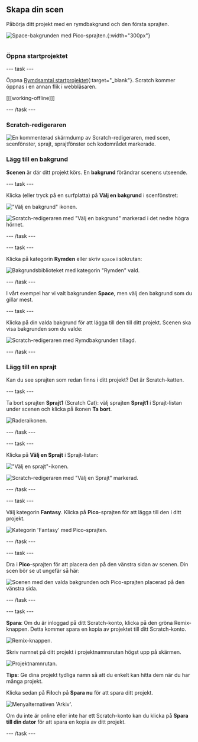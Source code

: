 ## Skapa din scen

<div style="display: flex; flex-wrap: wrap">
<div style="flex-basis: 200px; flex-grow: 1; margin-right: 15px;">
Påbörja ditt projekt med en rymdbakgrund och den första sprajten. 
</div>
<div>

![Space-bakgrunden med Pico-sprajten.](images/backdrop-step.png){:width="300px"}

</div>
</div>

### Öppna startprojektet

--- task ---

Öppna [Rymdsamtal startprojektet](https://scratch.mit.edu/projects/582213331/editor){:target="_blank"}. Scratch kommer öppnas i en annan flik i webbläsaren.

[[[working-offline]]]

--- /task ---

### Scratch-redigeraren

![En kommenterad skärmdump av Scratch-redigeraren, med scen, scenfönster, sprajt, sprajtfönster och kodområdet markerade.](images/scratch-interface.png)

### Lägg till en bakgrund

**Scenen** är där ditt projekt körs. En **bakgrund** förändrar scenens utseende.

--- task ---

Klicka (eller tryck på en surfplatta) på **Välj en bakgrund** i scenfönstret:

!["Välj en bakgrund" ikonen.](images/backdrop-button.png)

![Scratch-redigeraren med "Välj en bakgrund" markerad i det nedre högra hörnet.](images/choose-a-backdrop.png)

--- /task ---

--- task ---

Klicka på kategorin **Rymden** eller skriv `space` i sökrutan:

![Bakgrundsbiblioteket med kategorin "Rymden" vald.](images/space-backdrops.png)

--- /task ---

I vårt exempel har vi valt bakgrunden **Space**, men välj den bakgrund som du gillar mest.

--- task ---

Klicka på din valda bakgrund för att lägga till den till ditt projekt. Scenen ska visa bakgrunden som du valde:

![Scratch-redigeraren med Rymdbakgrunden tillagd.](images/inserted-backdrop.png)

--- /task ---

### Lägg till en sprajt

Kan du see sprajten som redan finns i ditt projekt? Det är Scratch-katten.

--- task ---

Ta bort sprajten **Sprajt1** (Scratch Cat): välj sprajten **Sprajt1** i Sprajt-listan under scenen och klicka på ikonen **Ta bort**.

![Raderaikonen.](images/delete-sprite.png)

--- /task ---

--- task ---

Klicka på **Välj en Sprajt** i Sprajt-listan:

!["Välj en sprajt"-ikonen.](images/sprite-button.png)

![Scratch-redigeraren med "Välj en Sprajt" markerad.](images/choose-a-sprite.png)

--- /task ---

--- task ---

Välj kategorin **Fantasy**. Klicka på **Pico**-sprajten för att lägga till den i ditt projekt.

![Kategorin 'Fantasy' med Pico-sprajten.](images/fantasy-pico.png)

--- /task ---

--- task ---

Dra i **Pico**-sprajten för att placera den på den vänstra sidan av scenen. Din scen bör se ut ungefär så här:

![Scenen med den valda bakgrunden och Pico-sprajten placerad på den vänstra sida.](images/pico-on-stage.png)

--- /task ---

--- task ---

**Spara**: Om du är inloggad på ditt Scratch-konto, klicka på den gröna Remix-knappen. Detta kommer spara en kopia av projektet till ditt Scratch-konto.

![Remix-knappen.](images/remix-button.png)

Skriv namnet på ditt projekt i projektnamnsrutan högst upp på skärmen.

![Projektnamnrutan.](images/project-name.png)

**Tips:** Ge dina projekt tydliga namn så att du enkelt kan hitta dem när du har många projekt.

Klicka sedan på **Fil**och på **Spara nu** för att spara ditt projekt.

![Menyalternativen 'Arkiv'.](images/file-menu.png)

Om du inte är online eller inte har ett Scratch-konto kan du klicka på **Spara till din dator** för att spara en kopia av ditt projekt.

--- /task ---

